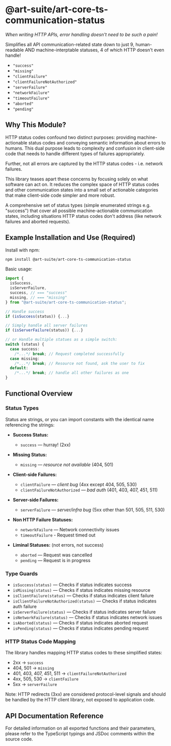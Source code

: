 # @art-suite/art-core-ts-communication-status

_When writing HTTP APIs, error handling doesn't need to be such a pain!_ 

Simplifies all API communication-related state down to just 9, human-readable AND machine-interptable statuses, 4 of which HTTP doesn't even handle!

- `"success"`
- `"missing"`
- `"clientFailure"`
- `"clientFailureNotAuthorized"`
- `"serverFailure"`
- `"networkFailure"`
- `"timeoutFailure"`
- `"aborted"`
- `"pending"`

## Why This Module?

HTTP status codes confound two distinct purposes: providing machine-actionable status codes and conveying semantic information about errors to humans. This dual purpose leads to complexity and confusion in client-side code that needs to handle different types of failures appropriately.

Further, not all errors are captured by the HTTP status codes - i.e. network failures.

This library teases apart these concerns by focusing solely on what software can act on. It reduces the complex space of HTTP status codes and other communication states into a small set of actionable categories that make client-side code simpler and more robust.

A comprehensive set of status types (simple enumerated strings e.g. "success") that cover all possible machine-actionable communication states, including situations HTTP status codes don't address (like network failures and aborted requests).

## Example Installation and Use (Required)

Install with npm:

```sh
npm install @art-suite/art-core-ts-communication-status
```

Basic usage:

```ts
import {
  isSuccess,
  isServerFailure,
  success, // === "success"
  missing, // === "missing"
} from "@art-suite/art-core-ts-communication-status";

// Handle success
if (isSuccess(status)) {...}

// Simply handle all server failures
if (isServerFailure(status)) {...}

// or Handle multiple statues as a simple switch:
switch (status) {
  case success:
    /*...*/ break; // Request completed successfully
  case missing:
    /*...*/ break; // Resource not found, ask the user to fix
  default:
    /*...*/ break; // handle all other failures as one
}
```

## Functional Overview

### Status Types

Status are strings, or you can import constants with the identical name referencing the strings:

- **Success Status:**

  - `success` — hurray! (2xx)

- **Missing Status:**

  - `missing` — _resource not available_ (404, 501)

- **Client-side Failures:**

  - `clientFailure` — _client bug_ (4xx except 404, 505, 530)
  - `clientFailureNotAuthorized` — _bad auth_ (401, 403, 407, 451, 511)

- **Server-side Failures:**

  - `serverFailure` — _server/infra bug_ (5xx other than 501, 505, 511, 530)

- **Non HTTP Failure Statuses:**
  - `networkFailure` — Network connectivity issues
  - `timeoutFailure` - Request timed out

- **Liminal Statuses:** (not errors, not success)
  - `aborted` — Request was cancelled
  - `pending` — Request is in progress

### Type Guards

- `isSuccess(status)` — Checks if status indicates success
- `isMissing(status)` — Checks if status indicates missing resource
- `isClientFailure(status)` — Checks if status indicates client failure
- `isClientFailureNotAuthorized(status)` — Checks if status indicates auth failure
- `isServerFailure(status)` — Checks if status indicates server failure
- `isNetworkFailure(status)` — Checks if status indicates network issues
- `isAborted(status)` — Checks if status indicates aborted request
- `isPending(status)` — Checks if status indicates pending request

### HTTP Status Code Mapping

The library handles mapping HTTP status codes to these simplified states:

- 2xx → `success`
- 404, 501 → `missing`
- 401, 403, 407, 451, 511 → `clientFailureNotAuthorized`
- 4xx, 505, 530 → `clientFailure`
- 5xx → `serverFailure`

Note: HTTP redirects (3xx) are considered protocol-level signals and should be handled by the HTTP client library, not exposed to application code.

## API Documentation Reference

For detailed information on all exported functions and their parameters, please refer to the TypeScript typings and JSDoc comments within the source code.
